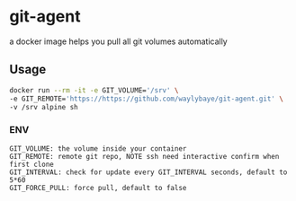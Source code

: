 # git-agent
a docker image helps you pull all git volumes automatically


## Usage

```sh
docker run --rm -it -e GIT_VOLUME='/srv' \
-e GIT_REMOTE='https://https://github.com/waylybaye/git-agent.git' \
-v /srv alpine sh
```

### ENV

```
GIT_VOLUME: the volume inside your container
GIT_REMOTE: remote git repo, NOTE ssh need interactive confirm when first clone
GIT_INTERVAL: check for update every GIT_INTERVAL seconds, default to 5*60
GIT_FORCE_PULL: force pull, default to false
```
